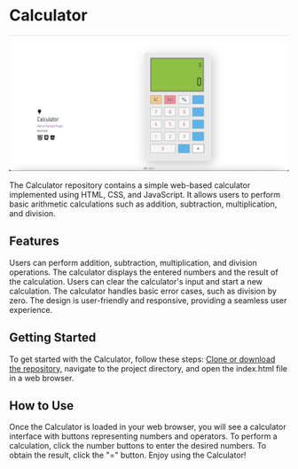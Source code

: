 # Calculator
![My Image](screenshot.png)

The Calculator repository contains a simple web-based calculator implemented using HTML, CSS, and JavaScript. It allows users to perform basic arithmetic calculations such as addition, subtraction, multiplication, and division.

## Features
Users can perform addition, subtraction, multiplication, and division operations.
The calculator displays the entered numbers and the result of the calculation.
Users can clear the calculator's input and start a new calculation.
The calculator handles basic error cases, such as division by zero.
The design is user-friendly and responsive, providing a seamless user experience.

## Getting Started 
To get started with the Calculator, follow these steps:
[Clone or download the repository](https://github.com/bobby2910/Calculator),
navigate to the project directory, and open the index.html file in a web browser.

## How to Use
Once the Calculator is loaded in your web browser, you will see a calculator interface with buttons representing numbers and operators.
To perform a calculation, click the number buttons to enter the desired numbers.
To obtain the result, click the "=" button.
Enjoy using the Calculator!


